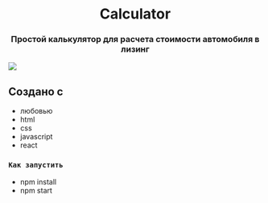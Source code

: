 <h1 align="center">Calculator</h1>
<h3 align="center">Простой калькулятор для расчета стоимости автомобиля в лизинг</h3>
<img src="./"/>

## Создано с

* любовью
* html
* css
* javascript
* react

### `Как запустить`
* npm install
* npm start